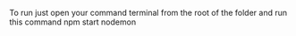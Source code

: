 To run just open your command terminal from the root of the folder and run this command
npm start nodemon

